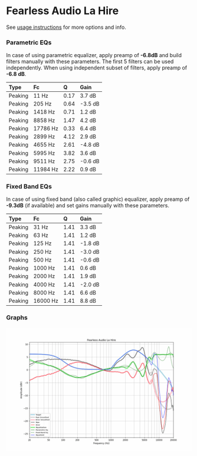 # Fearless Audio La Hire
See [usage instructions](https://github.com/jaakkopasanen/AutoEq#usage) for more options and info.

### Parametric EQs
In case of using parametric equalizer, apply preamp of **-6.8dB** and build filters manually
with these parameters. The first 5 filters can be used independently.
When using independent subset of filters, apply preamp of **-6.8 dB**.

| Type    | Fc       |    Q | Gain    |
|:--------|:---------|:-----|:--------|
| Peaking | 11 Hz    | 0.17 | 3.7 dB  |
| Peaking | 205 Hz   | 0.64 | -3.5 dB |
| Peaking | 1418 Hz  | 0.71 | 1.2 dB  |
| Peaking | 8858 Hz  | 1.47 | 4.2 dB  |
| Peaking | 17786 Hz | 0.33 | 6.4 dB  |
| Peaking | 2899 Hz  | 4.12 | 2.9 dB  |
| Peaking | 4655 Hz  | 2.61 | -4.8 dB |
| Peaking | 5995 Hz  | 3.82 | 3.6 dB  |
| Peaking | 9511 Hz  | 2.75 | -0.6 dB |
| Peaking | 11984 Hz | 2.22 | 0.9 dB  |

### Fixed Band EQs
In case of using fixed band (also called graphic) equalizer, apply preamp of **-9.3dB**
(if available) and set gains manually with these parameters.

| Type    | Fc       |    Q | Gain    |
|:--------|:---------|:-----|:--------|
| Peaking | 31 Hz    | 1.41 | 3.3 dB  |
| Peaking | 63 Hz    | 1.41 | 1.2 dB  |
| Peaking | 125 Hz   | 1.41 | -1.8 dB |
| Peaking | 250 Hz   | 1.41 | -3.0 dB |
| Peaking | 500 Hz   | 1.41 | -0.6 dB |
| Peaking | 1000 Hz  | 1.41 | 0.6 dB  |
| Peaking | 2000 Hz  | 1.41 | 1.9 dB  |
| Peaking | 4000 Hz  | 1.41 | -2.0 dB |
| Peaking | 8000 Hz  | 1.41 | 6.6 dB  |
| Peaking | 16000 Hz | 1.41 | 8.8 dB  |

### Graphs
![](./Fearless%20Audio%20La%20Hire.png)